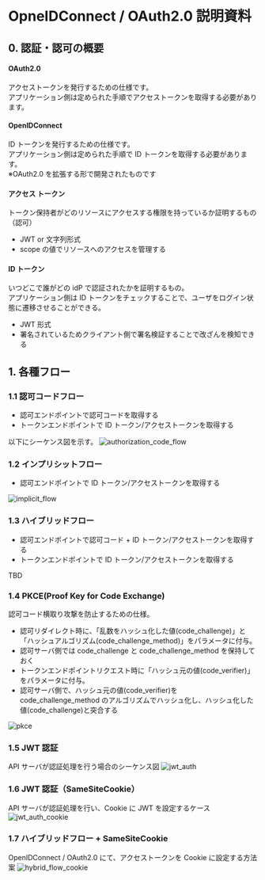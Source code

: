 # OpneIDConnect / OAuth2.0 説明資料

## 0. 認証・認可の概要

#### OAuth2.0

アクセストークンを発行するための仕様です。  
アプリケーション側は定められた手順でアクセストークンを取得する必要があります。

#### OpenIDConnect

ID トークンを発行するための仕様です。  
アプリケーション側は定められた手順で ID トークンを取得する必要があります。  
※OAuth2.0 を拡張する形で開発されたものです

#### アクセス トークン

トークン保持者がどのリソースにアクセスする権限を持っているか証明するもの（認可）

- JWT or 文字列形式
- scope の値でリソースへのアクセスを管理する

#### ID トークン

いつどこで誰がどの idP で認証されたかを証明するもの。  
アプリケーション側は ID トークンをチェックすることで、ユーザをログイン状態に遷移させることができる。

- JWT 形式
- 署名されているためクライアント側で署名検証することで改ざんを検知できる

## 1. 各種フロー

### 1.1 認可コードフロー

- 認可エンドポイントで認可コードを取得する
- トークンエンドポイントで ID トークン/アクセストークンを取得する

以下にシーケンス図を示す。
![authorization_code_flow](/img/authorization_code_flow.png "authorization_code_flow")

### 1.2 インプリシットフロー

- 認可エンドポイントで ID トークン/アクセストークンを取得する

![implicit_flow](/img/implicit_flow.png "implicit_flow")

### 1.3 ハイブリッドフロー

- 認可エンドポイントで認可コード + ID トークン/アクセストークンを取得する
- トークンエンドポイントで ID トークン/アクセストークンを取得する

TBD

### 1.4 PKCE(Proof Key for Code Exchange)

認可コード横取り攻撃を防止するための仕様。

- 認可リダイレクト時に、「乱数をハッシュ化した値(code_challenge)」と「ハッシュアルゴリズム(code_challenge_method)」をパラメータに付与。
- 認可サーバ側では code_challenge と code_challenge_method を保持しておく
- トークンエンドポイントリクエスト時に「ハッシュ元の値(code_verifier)」をパラメータに付与。
- 認可サーバ側で、ハッシュ元の値(code_verifier)を code_challenge_method のアルゴリズムでハッシュ化し、ハッシュ化した値(code_challenge)と突合する

![pkce](/img/pkce.png "pkce")

### 1.5 JWT 認証

API サーバが認証処理を行う場合のシーケンス図
![jwt_auth](/img/jwt_auth.png "jwt_auth")

### 1.6 JWT 認証（SameSiteCookie）

API サーバが認証処理を行い、Cookie に JWT を設定するケース
![jwt_auth_cookie](/img/jwt_auth_cookie.png "jwt_auth_cookie")

### 1.7 ハイブリッドフロー + SameSiteCookie

OpenIDConnect / OAuth2.0 にて、アクセストークンを Cookie に設定する方法案
![hybrid_flow_cookie](/img/hybrid_flow_cookie.png "hybrid_flow_cookie")
